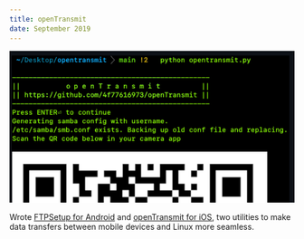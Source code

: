 ```yaml
---
title: openTransmit
date: September 2019
---
```


![openTransmit](assets/images/openTransmit.png "openTransmit")

Wrote [FTPSetup for Android](https://github.com/kman46/ftpsetup) and [openTransmit for iOS](https://github.com/4f77616973/openTransmit), two utilities to make data transfers between mobile devices and Linux more seamless.